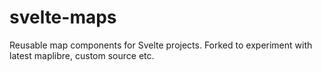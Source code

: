 # svelte-maps
Reusable map components for Svelte projects.
Forked to experiment with latest maplibre, custom source etc.
